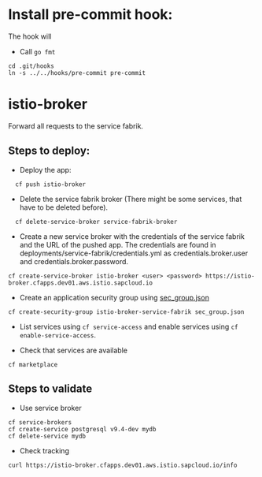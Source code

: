 # Install pre-commit hook:

The hook will
* Call `go fmt`

```
cd .git/hooks
ln -s ../../hooks/pre-commit pre-commit
```

# istio-broker

Forward all requests to the service fabrik.

## Steps to deploy:

* Deploy the app:
```
  cf push istio-broker
```

* Delete the service fabrik broker (There might be some services, that have to be deleted before).
```
  cf delete-service-broker service-fabrik-broker
```

* Create a new service broker with the credentials of the service fabrik and the URL of the pushed app. The credentials are found in deployments/service-fabrik/credentials.yml as credentials.broker.user and credentials.broker.password.
```
cf create-service-broker istio-broker <user> <password> https://istio-broker.cfapps.dev01.aws.istio.sapcloud.io
```

* Create an application security group using [sec_group.json](sec_group.json)
```
cf create-security-group istio-broker-service-fabrik sec_group.json
```

* List services using `cf service-access` and enable services using `cf enable-service-access`.

* Check that services are available
```
cf marketplace
```


## Steps to validate

* Use service broker
```
cf service-brokers
cf create-service postgresql v9.4-dev mydb
cf delete-service mydb
```

* Check tracking
```
curl https://istio-broker.cfapps.dev01.aws.istio.sapcloud.io/info
```
